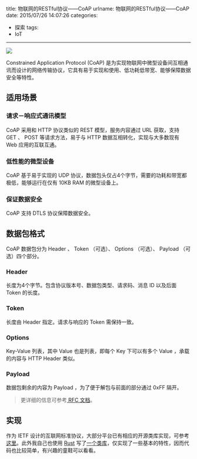 title: 物联网的RESTful协议——CoAP
urlname: 物联网的RESTful协议——CoAP
date: 2015/07/26 14:07:26
categories:
- 探索
tags:
- IoT

---
![](https://image.covertness.me/coap_54b7cd308da24.jpg)

Constrained Application Protocol (CoAP) 是为实现物联网中微型设备间互相通讯而设计的网络传输协议，它具有易于实现和使用、低功耗低带宽、能够保障数据安全等特性。
<!-- more -->

## 适用场景
### 请求－响应式通讯模型
CoAP 采用和 HTTP 协议类似的 REST 模型，服务内容通过 URL 获取，支持 GET 、 POST 等请求方法，易于与 HTTP 数据互相转化，实现与大多数现有 Web 应用的互联互通。

### 低性能的微型设备
CoAP 基于易于实现的 UDP 协议，数据包头仅占4个字节，需要的功耗和带宽都极低，能够运行在仅有 10KB RAM 的微型设备上。

### 保证数据安全
CoAP 支持 DTLS 协议保障数据安全。

## 数据包格式
CoAP 数据包分为 Header 、 Token （可选）、 Options （可选）、 Payload （可选）四个部分。

### Header
长度为4个字节。包含协议版本号、数据包类型、请求码、消息 ID 以及后面 Token 的长度。

### Token
长度由 Header 指定。请求与响应的 Token 需保持一致。

### Options
Key-Value 列表，其中 Value 也是列表，即每个 Key 下可以有多个 Value ，承载的内容与 HTTP Header 类似。

### Payload
数据包剩余的内容为 Payload ，为了便于解包与前面的部分通过 0xFF 隔开。

> 更详细的信息可参考[ RFC 文档](https://tools.ietf.org/html/rfc7252#section-3)。

## 实现
作为 IETF 设计的互联网标准协议，大部分平台已有相应的开源类库实现，可参考[这里](http://coap.technology/impls.html)。此外我自己也使用 [Rust](http://covertness.me/2015/05/24/Rust学习记录——语言特性及环境搭建/) 写了[一个类库](https://github.com/Covertness/coap-rs)，仅实现了一些基本的特性，因而代码也比较简单，有兴趣的童鞋可以看看。